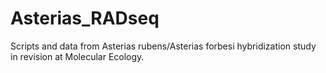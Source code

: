 # Asterias_RADseq
Scripts and data from Asterias rubens/Asterias forbesi hybridization study in revision at Molecular Ecology. 
